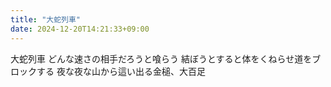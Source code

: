 ```yaml
---
title: "大蛇列車"
date: 2024-12-20T14:21:33+09:00
---
```

大蛇列車
どんな速さの相手だろうと喰らう
結ぼうとすると体をくねらせ道をブロックする
夜な夜な山から這い出る金槌、大百足
